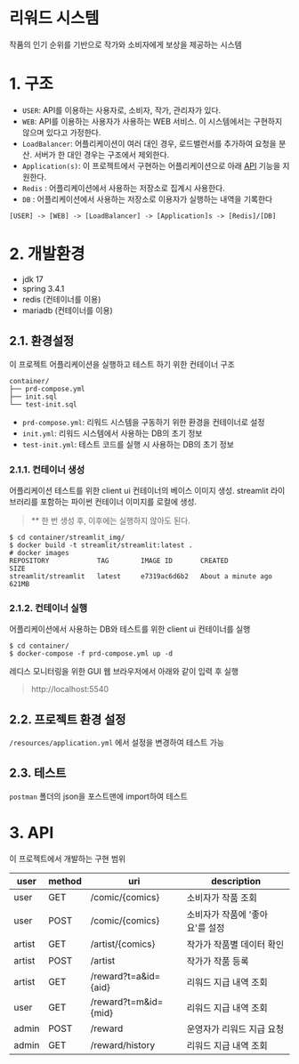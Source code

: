 # 리워드 시스템
작품의 인기 순위를 기반으로 작가와 소비자에게 보상을 제공하는 시스템

# 1. 구조
- `USER`: API를 이용하는 사용자로, 소비자, 작가, 관리자가 있다.
- `WEB`: API를 이용하는 사용자가 사용하는 WEB 서비스. 이 시스템에서는 구현하지 않으며 있다고 가정한다.
- `LoadBalancer`: 어플리케이션이 여러 대인 경우, 로드밸런서를 추가하여 요청을 분산. 서버가 한 대인 경우는 구조에서 제외한다.
- `Application(s)`: 이 프로젝트에서 구현하는 어플리케이션으로 아래 [API](#3-api) 기능을 지원한다.
- `Redis` : 어플리케이션에서 사용하는 저장소로 집계시 사용한다.
- `DB` : 어플리케이션에서 사용하는 저장소로 이용자가 실행하는 내역을 기록한다
```agsl
[USER] -> [WEB] -> [LoadBalancer] -> [Application]s -> [Redis]/[DB]
```

# 2. 개발환경
- jdk 17
- spring 3.4.1
- redis (컨테이너를 이용)
- mariadb (컨테이너를 이용)

## 2.1. 환경설정
이 프로젝트 어플리케이션을 실행하고 테스트 하기 위한 컨테이너 구조
```agsl
container/
├── prd-compose.yml
├── init.sql
└── test-init.sql
```
- `prd-compose.yml`: 리워드 시스템을 구동하기 위한 환경을 컨테이너로 설정
- `init.yml`: 리워드 시스템에서 사용하는 DB의 초기 정보
- `test-init.yml`: 테스트 코드를 실행 시 사용하는 DB의 초기 정보


### 2.1.1. 컨테이너 생성
어플리케이션 테스트를 위한 client ui 컨테이너의 베이스 이미지 생성.
streamlit 라이브러리를 포함하는 파이썬 컨테이너 이미지를 로컬에 생성.

> ** 한 번 생성 후, 이후에는 실행하지 않아도 된다.

```agsl
$ cd container/streamlit_img/
$ docker build -t streamlit/streamlit:latest .
# docker images 
REPOSITORY            TAG        IMAGE ID       CREATED              SIZE
streamlit/streamlit   latest     e7319ac6d6b2   About a minute ago   621MB

```
### 2.1.2. 컨테이너 실행
어플리케이션에서 사용하는 DB와 테스트를 위한 client ui 컨테이너를 실행

```agsl
$ cd container/
$ docker-compose -f prd-compose.yml up -d
```

레디스 모니터링을 위한 GUI
웹 브라우저에서 아래와 같이 입력 후 실행

> http://localhost:5540

## 2.2. 프로젝트 환경 설정
`/resources/application.yml` 에서 설정을 변경하여 테스트 가능

## 2.3. 테스트
`postman` 폴더의 json을 포스트맨에 import하여 테스트

# 3. API
이 프로젝트에서 개발하는 구현 범위 

| user | method | uri                  | description       |
|------|--------|----------------------|-------------------|
| user | GET    | /comic/{comics}      | 소비자가 작품 조회        |
| user | POST   | /comic/{comics}      | 소비자가 작품에 '좋아요'를 설정 |
| artist | GET    | /artist/{comics}     | 작가가 작품별 데이터 확인    |
| artist | POST   | /artist              | 작가가 작품 등록         |
| artist | GET    | /reward?t=a&id={aid} | 리워드 지급 내역 조회       |
| user | GET    | /reward?t=m&id={mid} | 리워드 지급 내역 조회       |
| admin | POST   | /reward              | 운영자가 리워드 지급 요청    |
| admin | GET    | /reward/history      | 리워드 지급 내역 조회      |
